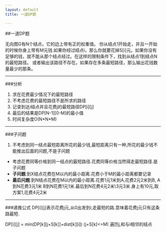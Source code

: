 ```yaml
---
layout: default
title: 一道DP题

---
```

##一道DP题

无向图G有N个结点，它的边上带有正的权重值。
你从结点1开始走，并且一开始的时候你身上带有M元钱.如果你经过结点i，那么你就要花掉S\[i\]元。如果你没有足够的钱，就不能从那个结点经过。在这样的限制条件下，找到从结点1到结点N的最短路径。 或者输出该路径不存在。如果存在多条最短路径，那么输出花钱数量最少的那条。 

---
###分析

1.  求在花费最少情况下的最短路径
2.  不考虑花费的最短路径不是所求的路径
2.  记录到达i结点并且花费j的最短路径DP\[i\]\[j\]
2.  最后的结果是DP\[N-1\]\[0-M\]的最小值
3.  时间复杂度O\(N\*N\*M\)

---
###子问题

1.  不考虑到同一结点最短距离所花的最少钱,最短距离只有一种,所花的最少钱不能推出后面的问题,不是子问题
-  考虑花费同等价格到同一结点的最短路径.花费同等价格当然得走最短路径.是子问题
-  **子问题**:到X结点花费在M以内的最小距离.花费小于M的最小距离都要记录
-  **最后问题**:到N结点花费在M以内的最小距离.花费1元1米到A,花费2元2米到B, A到N花费3元1米 B到N花费1元1米.最后到N花费4元2米\3元3米.身上有10元,取方案1,花费4元2米

---
###递推公式
DP\[i\]\[j\]表示花费j元,从0出发到i,走最短的路.意味着花费j元只有这条路最短.

DP\[i\]\[j\] = min\(DP\[k\]\[j+S\[k\]\]+dist\[k\]\[i\]\) \(j+S\[k\]<=M\) 遍历j,和与i相邻的结点

 
